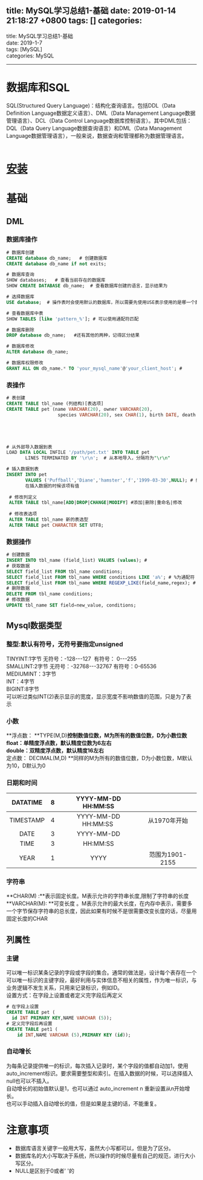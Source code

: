 
title: MySQL学习总结1-基础
date: 2019-01-14 21:18:27 +0800
tags: []
categories: 
---
title: MySQL学习总结1-基础<br />date: 2019-1-7<br />tags: [MySQL]<br />categories: MySQL

---

# 数据库和SQL

SQL(Structured
Query Language)：结构化查询语言。包括DDL（Data Definition Language数据定义语言）、DML（Data Management Language数据管理语言）、DCL（Data Control Language数据库控制语言）。其中DML包括：DQL（Data Query Language数据查询语言）和DML（Data Management Language数据管理语言），一般来说，数据查询和管理都称为数据管理语言。  <br />   
# [安装]()
# 基础
## DML
### 数据库操作
```sql
# 数据库创建
CREATE database db_name;   # 创建数据库
CREATE database db_name if not exits;  

# 数据库查询
SHOW databases;   # 查看当前存在的数据库
SHOW CREATE DATABASE db_name;  # 查看数据库创建的语言，显示结果为

# 选择数据库
USE database;  # 操作表时会使用默认的数据库，所以需要先使用USE表示使用的是哪一个数据库

# 查看数据库中表
SHOW TABLES [like 'pattern_%']; # 可以使用通配符匹配

# 数据库删除
DROP database db_name;   #还有其他的两种，记得区分结果

# 数据库修改
ALTER database db_name;  

# 数据库权限修改
GRANT ALL ON db_name.* TO 'your_mysql_name'@'your_client_host'; # 
```

### 表操作

```sql
# 表创建
CREATE TABLE tbl_name (列结构)[表选项]
CREATE TABLE pet (name VARCHAR(20), owner VARCHAR(20), 
                   species VARCHAR(20), sex CHAR(1), birth DATE, death DATE);





# 从外部导入数据到表
LOAD DATA LOCAL INFILE '/path/pet.txt' INTO TABLE pet
       LINES TERMINATED BY '\r\n';  # 从本地导入，分隔符为"\r\n"

# 插入数据到表
INSERT INTO pet
       VALUES ('Puffball','Diane','hamster','f','1999-03-30',NULL); # 如果设置了NOT NULL，则需要
       在插入数据的时候该项有值
 
 # 修改列定义
 ALTER TABLE tbl_name[ADD|DROP|CHANGE|MODIFY] #添加|删除|重命名|修改
 
 # 修改表选项
 ALTER TABLE tbl_name 新的表选型
 ALTER TABLE pet CHARACTER SET UTF8;
```

### 数据操作

```sql
# 创建数据
INSERT INTO tbl_name (field_list) VALUES (values); #
# 获取数据
SELECT field_list FROM tbl_name conditions;
SELECT field_list FROM tbl_name WHERE conditions LIKE 'a%'; # %为通配符
SELECT field_list FROM tbl_name WHERE REGEXP_LIKE(field_name,regex); # 使用正则表达式匹配
# 删除数据
DELETE FROM tbl_name conditions;
# 修改数据
UPDATE tbl_name SET field=new_value, conditions;
```

## Mysql数据类型
### 整型:默认有符号，无符号要指定unsigned
TINYINT:1字节 无符号：-128---127  有符号： 0---255<br />SMALLINT:2字节 无符号：-32768---32767 有符号：0-65536<br />MEDIUMINT：3字节<br />INT：4字节<br />BIGINT:8字节<br />可以听过类似INT(2)表示显示的宽度，显示宽度不影响数值的范围，只是为了表示

### 小数
**浮点数： **TYPE(M,D)**控制数值位数，M为所有的数值位数，D为小数位数<br />float：单精度浮点数，默认精度位数为6左右<br />double：双精度浮点数，默认精度16左右<br />** 定点数： DECIMAL(M,D) **同样的M为所有的数值位数，D为小数位数，M默认为10，D默认为0

### 日期和时间

| DATATIME | 8 | YYYY-MM-DD HH:MM:SS |  |
| :---: | :---: | :---: | :---: |
| TIMESTAMP | 4 | YYYY-MM-DD HH:MM:SS  | 从1970年开始 |
| DATE | 3 | YYYY-MM-DD |  |
| TIME | 3 | HH:MM:SS |  |
| YEAR | 1 | YYYY | 范围为1901-2155 |

### 字符串
**CHAR(M) :**表示固定长度。M表示允许的字符串长度,限制了字符串的长度<br />**VARCHAR(M): **可变长度 。M表示允许的最大长度，在内存中表示，需要多一个字节保存字符串的总长度，因此如果有时候不是很需要改变长度的话，尽量用固定长度的CHAR

## 列属性
### 主键
可以唯一标识某条记录的字段或字段的集合。通常的做法是，设计每个表存在一个可以唯一标识的主键字段，最好利用与实体信息不相关的属性，作为唯一标识，与业务逻辑不发生关系，只用来记录标识，例如ID。<br />设置方式：在字段上设置或者定义完字段后再定义
```sql
# 在字段上设置
CREATE TABLE pet (
  id INT PRIMARY KEY,NAME VARCHAR (5));
# 定义完字段后再设置
CREATE TABLE pet1 (
	id INT,NAME VARCHAR (5),PRIMARY KEY (id));
```

### 自动增长
为每条记录提供唯一的标识，每次插入记录时，某个字段的值都自动加1，使用auto_increment标识。要求需要整型和索引。在插入数据的时候，可以选择插入null也可以不插入。  <br />自动增长的初始值默认是1，也可以通过 auto_increment n 重新设置从n开始增长。<br />也可以手动插入自动增长的值，但是如果是主键的话，不能重复。
# 注意事项
* 数据库语言关键字一般用大写，虽然大小写都可以，但是为了区分。
* 数据库名的大小写取决于系统，所以操作的时候尽量有自己的规范，进行大小写区分。
* NULL是区别于0或者' '的

